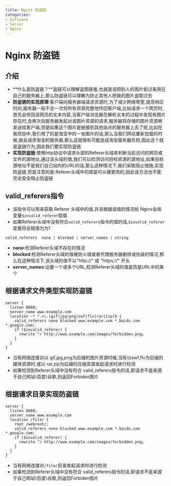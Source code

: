 ```yaml
---
title: Nginx 防盗链
categories:
- Software
- Server
- Nginx
---
```

# Nginx 防盗链

## 介绍

- **什么是防盗链？**盗链可以理解盗图链接,也就是说把别人的图片偷过来用在自己的服务器上,那么防盗链可以理解为防止其他人把我的图片盗取过去
- **防盗链的实现原理**:客户端向服务器端请求资源时,为了减少网络带宽,提高响应时间,服务器一般不会一次将所有资源完整地传回客户端,比如请求一个网页时,首先会传回该网页的文本内容,当客户端浏览器在解析文本的过程中发现有图片存在时,会再次向服务器发起对该图片资源的请求,服务器将存储的图片资源再发送给客户端,但是如果这个图片是链接到其他站点的服务器上去了呢,比如在我项目中,我引用了的是淘宝中的一张图片的话,那么当我们网站重新加载的时候,就会请求淘宝的服务器,那么这就很有可能造成淘宝服务器负担,因此这个就是盗链行为,因此我们要实现防盗链
- **实现防盗链**:使用http协议中请求头部的Referer头域来判断当前访问的网页或文件的源地址,通过该头域的值,我们可以检测访问目标资源的源地址,如果目标源地址不是我们自己站内的URL的话,那么这种情况下,我们采取阻止措施,实现防盗链,但是注意的是:Referer头域中的值是可以被更改的,因此该方法也不能完全安全阻止防盗链

## valid_referers指令

- 该指令可以用来获取 Referer 头域中的值,并且根据该值的情况给 Nginx全局变量`$invalid_referer`赋值
- 如果Referer头域中没有符合`valid_referers`指令的值的话,`$invalid_referer`变量将会赋值为为1

```nginx
valid_referers  none | blocked | server_names | string
```

- **none**:检测Referer头域不存在的情况
- **blocked**:检测Referer头域的值被防火墙或者代理服务器删除或伪装的情况,那么在这种情况下,该头域的值不以"http://" 或 "https://" 开头
- **server_names**:设置一个或多个URL,检测Referer头域的值是否是URL中的某个

## 根据请求文件类型实现防盗链

```nginx
server {
  listen 8080;
  server_name www.example.com
  location ~* ^.+\.(gif|jpg|png|swf|flv|rar|zip)$ {
    valid_referers none blocked www.example.com *.baidu.com  *.google.com;
    if ($invalid_referer) {
      rewrite ^/ http://www.example.com/images/forbidden.png;
    }
  }
}
```

- 当有网络连接对以 gif,jpg,png为后缀的图片资源时候,当有以swf,flv为后缀的媒体资源时,或以 rar,zip为后缀的压缩资源发起请求时进行检测
- 如果检测到Referer头域中没有符合 valid_referers指令的话,即请求不是来源于自己网站\百度\谷歌,则返回Forbiden图片

## 根据请求目录实现防盗链

```nginx
server {
  listen 8080;
  server_name www.example.com
  location /file/ {
    root /webroot/;
    valid_referers none blocked www.example.com *.baidu.com  *.google.com;
    if ($invalid_referer) {
      rewrite ^/ http://www.example.com/images/forbidden.png;
    }
  }
}
```

- 当有网络连接对`/file/`目录发起请求时进行检测
- 如果检测到Referer头域中没有符合 valid_referers指令的话,即请求不是来源于自己网站\百度\谷歌,则返回Forbiden图片

